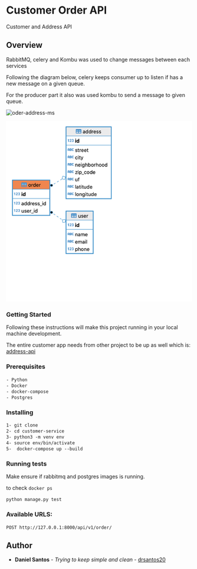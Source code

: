 # Customer Order API
Customer and Address API

## Overview

RabbitMQ, celery and Kombu was used to change messages between each services

Following the diagram below, celery keeps consumer up to listen if has a new message on a given queue.

For the producer part it also was used kombu to send a message to given queue.

![oder-address-ms](/img/Address-Microservices.png)

![der](/img/oder-address-ms-er.png)

### Getting Started
Following these instructions will make this project running in your local machine development.

The entire customer app needs from other project to be up as well which is:
[address-api](https://github.com/drsantos20/address-service)

### Prerequisites

```buildoutcfg
- Python
- Docker
- docker-compose
- Postgres
```

### Installing

```buildoutcfg
1- git clone
2- cd customer-service
3- python3 -m venv env
4- source env/bin/activate
5-  docker-compose up --build
```

### Running tests

Make ensure if rabbitmq and postgres images is running.

to check ``docker ps``

```buildoutcfg
python manage.py test
```

### Available URLS:
```buildoutcfg
POST http://127.0.0.1:8000/api/v1/order/
```

## Author

* **Daniel Santos** - *Trying to keep simple and clean* - [drsantos20](https://github.com/drsantos20)